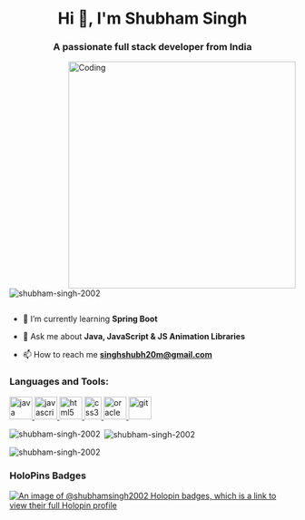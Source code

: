 
<h1 align="center">Hi 👋, I'm Shubham Singh</h1>
<h3 align="center">A passionate full stack developer from India</h3>
<img align="right" alt="Coding" width="400" src="https://cdn.dribbble.com/users/1162077/screenshots/3848914/media/7ed7d5ca074b48b328150e5a231e8d1f.gif">

<p align="left"> <img src="https://komarev.com/ghpvc/?username=shubham-singh-2002&label=Profile%20views&color=0e75b6&style=flat" alt="shubham-singh-2002" /> </p>

<p align="left"> <a href="https://twitter.com/" target="blank"><img src="https://img.shields.io/twitter/follow/?logo=twitter&style=for-the-badge" alt="" /></a> </p>

- 🌱 I’m currently learning **Spring Boot**

- 💬 Ask me about **Java, JavaScript & JS Animation Libraries**

- 📫 How to reach me **singhshubh20m@gmail.com**


<h3 align="left">Languages and Tools:</h3>
<p align="left">
<a href="https://www.java.com" target="_blank" rel="noreferrer"> <img src="https://static.vecteezy.com/system/resources/previews/022/101/050/original/java-logo-transparent-free-png.png" alt="java" width="40" height="40"/> </a> 
<a href="https://developer.mozilla.org/en-US/docs/Web/JavaScript" target="_blank" rel="noreferrer"> <img src="https://i0.wp.com/theicom.org/wp-content/uploads/2016/03/js-logo.png?fit=500%2C500&ssl=1&w=640" alt="javascript" width="40" height="40"/> </a> 
<a href="https://www.w3.org/html/" target="_blank" rel="noreferrer"> <img src="https://encrypted-tbn0.gstatic.com/images?q=tbn:ANd9GcRPI6QzTq0rrI0zn21Cr4slLimQJq89VECT6cEaxb5a2g&s" alt="html5" width="40" height="40"/> </a> 
<a href="https://www.w3schools.com/css/" target="_blank" rel="noreferrer"><img src="https://upload.wikimedia.org/wikipedia/commons/thumb/d/d5/CSS3_logo_and_wordmark.svg/544px-CSS3_logo_and_wordmark.svg.png" alt="css3" width="30" height="40"/> </a> 
<a href="https://www.oracle.com/" target="_blank" rel="noreferrer"> <img src="https://encrypted-tbn0.gstatic.com/images?q=tbn:ANd9GcTC_WJ710wIOhU7XWH_uk0snx3Rp7ohDa5iJaH3Dzqg&s" alt="oracle" width="40" height="40"/> </a>
<a href="https://git-scm.com/" target="_blank" rel="noreferrer"> <img src="https://www.vectorlogo.zone/logos/git-scm/git-scm-icon.svg" alt="git" width="40" height="40"/> </a> </p>

<p><img align="left" src="https://github-readme-stats.vercel.app/api/top-langs?username=shubham-singh-2002&show_icons=true&locale=en&layout=compact" alt="shubham-singh-2002" /></p>

<p>&nbsp;<img align="center" src="https://github-readme-stats.vercel.app/api?username=shubham-singh-2002&show_icons=true&locale=en" alt="shubham-singh-2002" /></p>

<p><img align="center" src="https://github-readme-streak-stats.herokuapp.com/?user=shubham-singh-2002&" alt="shubham-singh-2002" /></p>

### HoloPins Badges
[![An image of @shubhamsingh2002 Holopin badges, which is a link to view their full Holopin profile](https://holopin.me/shubhamsingh2002)](https://holopin.io/@shubhamsingh2002)
